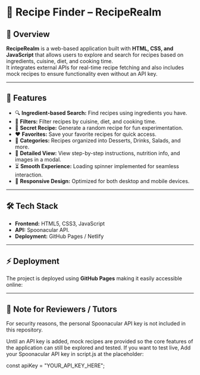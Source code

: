 # 🍴 Recipe Finder – RecipeRealm

## 📌 Overview
**RecipeRealm** is a web-based application built with **HTML, CSS, and JavaScript** that allows users to explore and search for recipes based on ingredients, cuisine, diet, and cooking time.  
It integrates external APIs for real-time recipe fetching and also includes mock recipes to ensure functionality even without an API key.

---

## 🚀 Features
- 🔍 **Ingredient-based Search:** Find recipes using ingredients you have.  
- 🥗 **Filters:** Filter recipes by cuisine, diet, and cooking time.  
- 🎲 **Secret Recipe:** Generate a random recipe for fun experimentation.  
- ❤️ **Favorites:** Save your favorite recipes for quick access.  
- 📂 **Categories:** Recipes organized into Desserts, Drinks, Salads, and more.  
- 📖 **Detailed View:** View step-by-step instructions, nutrition info, and images in a modal.  
- ⏳ **Smooth Experience:** Loading spinner implemented for seamless interaction.  
- 📱 **Responsive Design:** Optimized for both desktop and mobile devices.

---

## 🛠️ Tech Stack
- **Frontend:** HTML5, CSS3, JavaScript  
- **API:**  Spoonacular API.  
- **Deployment:** GitHub Pages / Netlify  

---

## ⚡ Deployment
The project is deployed using **GitHub Pages** making it easily accessible online:  


---
## 📌 Note for Reviewers / Tutors

For security reasons, the personal Spoonacular API key is not included in this repository.

Until an API key is added, mock recipes are provided so the core features of the application can still be explored and tested.
If you want to test live, Add your Spoonacular API key in script.js at the placeholder:

const apiKey = "YOUR_API_KEY_HERE";
